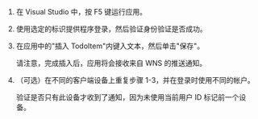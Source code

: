 
1. 在 Visual Studio 中，按 F5 键运行应用。

2. 使用选定的标识提供程序登录，然后验证身份验证是否成功。 

3. 在应用中的"插入 TodoItem"内键入文本，然后单击"保存"。

   	请注意，完成插入后，应用将会接收来自 WNS 的推送通知。

4. （可选）在不同的客户端设备上重复步骤 1-3，并在登录时使用不同的帐户。  

	验证是否只有此设备才收到了通知，因为未使用当前用户 ID 标记前一个设备。 
<!--HONumber=41-->
